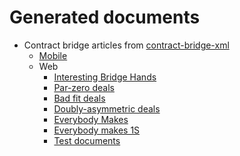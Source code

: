 # Generated documents

* Contract bridge articles from [contract-bridge-xml](https://github.com/thomasoa/contract-bridge-xml) 
   - [Mobile](mobile/mobile-index.html)
   - Web
      - [Interesting Bridge Hands](articles/hands/index.html)
      - [Par-zero deals](articles/parzero/index.html)
      - [Bad fit deals](articles/badfit/index.html)
      - [Doubly-asymmetric deals](articles/tenaces/index.html)
      - [Everybody Makes](articles/everybody/index.html)
      - [Everybody makes 1S](articles/all1S/index.html)
      - [Test documents](articles/tests/index.html)

